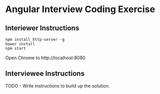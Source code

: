 # Angular Interview Coding Exercise

## Interiewer Instructions
```
npm install http-server -g 
bower install 
npm start 
```
Open Chrome to http://localhost:8080


## Interviewee Instructions
TODO - Write instructions to build up the solution. 
